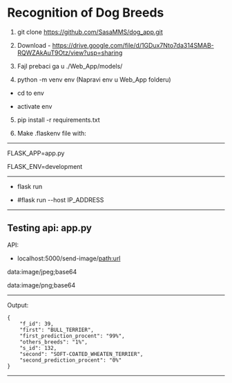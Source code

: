 <h1>Recognition of Dog Breeds</h1>


1. git clone https://github.com/SasaMMS/dog_app.git
2. Download - https://drive.google.com/file/d/1GDux7Nto7da314SMAB-RQWZAkAuT9Otz/view?usp=sharing
3. Fajl prebaci ga u ./Web_App/models/

4. python -m venv env (Napravi env u Web_App folderu)

- cd to env 

- activate env

5. pip install -r requirements.txt


6. Make .flaskenv file with:
------------------------
FLASK_APP=app.py 

FLASK_ENV=development

------------------------
- flask run

- #flask run --host IP_ADDRESS

--------------------------
Testing api: app.py
--------------------------
API:

- localhost:5000/send-image/<path:url>

data:image/jpeg;base64

data:image/png;base64

--------------------------
Output:
```
{
    "f_id": 39,
    "first": "BULL_TERRIER",
    "first_prediction_procent": "99%",
    "others_breeds": "1%",
    "s_id": 132,
    "second": "SOFT-COATED_WHEATEN_TERRIER",
    "second_prediction_procent": "0%"
}
```
--------------------------
